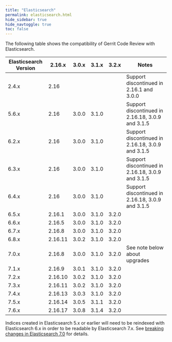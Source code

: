```yaml
---
title: "Elasticsearch"
permalink: elasticsearch.html
hide_sidebar: true
hide_navtoggle: true
toc: false
---
```


The following table shows the compatibility of Gerrit Code Review with Elasticsearch.

| Elasticsearch Version | 2.16.x  | 3.0.x | 3.1.x | 3.2.x | Notes                                            |
|-----------------------|---------|-------|-------|-------|--------------------------------------------------|
| 2.4.x                 | 2.16    |       |       |       | Support discontinued in 2.16.1 and 3.0.0         |
| 5.6.x                 | 2.16    | 3.0.0 | 3.1.0 |       | Support discontinued in 2.16.18, 3.0.9 and 3.1.5 |
| 6.2.x                 | 2.16    | 3.0.0 | 3.1.0 |       | Support discontinued in 2.16.18, 3.0.9 and 3.1.5 |
| 6.3.x                 | 2.16    | 3.0.0 | 3.1.0 |       | Support discontinued in 2.16.18, 3.0.9 and 3.1.5 |
| 6.4.x                 | 2.16    | 3.0.0 | 3.1.0 |       | Support discontinued in 2.16.18, 3.0.9 and 3.1.5 |
| 6.5.x                 | 2.16.1  | 3.0.0 | 3.1.0 | 3.2.0 |                                                  |
| 6.6.x                 | 2.16.5  | 3.0.0 | 3.1.0 | 3.2.0 |                                                  |
| 6.7.x                 | 2.16.8  | 3.0.0 | 3.1.0 | 3.2.0 |                                                  |
| 6.8.x                 | 2.16.11 | 3.0.2 | 3.1.0 | 3.2.0 |                                                  |
| 7.0.x                 | 2.16.8  | 3.0.0 | 3.1.0 | 3.2.0 | See note below about upgrades                    |
| 7.1.x                 | 2.16.9  | 3.0.1 | 3.1.0 | 3.2.0 |                                                  |
| 7.2.x                 | 2.16.10 | 3.0.2 | 3.1.0 | 3.2.0 |                                                  |
| 7.3.x                 | 2.16.11 | 3.0.2 | 3.1.0 | 3.2.0 |                                                  |
| 7.4.x                 | 2.16.13 | 3.0.3 | 3.1.0 | 3.2.0 |                                                  |
| 7.5.x                 | 2.16.14 | 3.0.5 | 3.1.1 | 3.2.0 |                                                  |
| 7.6.x                 | 2.16.17 | 3.0.8 | 3.1.4 | 3.2.0 |                                                  |

Indices created in Elasticsearch 5.x or earlier will need to be reindexed with
Elasticsearch 6.x in order to be readable by Elasticsearch 7.x. See
[breaking changes in Elasticsearch 7.0](https://www.elastic.co/guide/en/elasticsearch/reference/7.0/breaking-changes-7.0.html)
for details.
